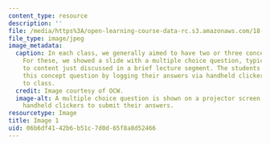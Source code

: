 ```yaml
---
content_type: resource
description: ''
file: /media/https%3A/open-learning-course-data-rc.s3.amazonaws.com/18-05-introduction-to-probability-and-statistics-spring-2014/06b6df4142b6b51c7d0d65f8a8d52466_gallery3-1.jpg
file_type: image/jpeg
image_metadata:
  caption: In each class, we generally aimed to have two or three concept questions.
    For these, we showed a slide with a multiple choice question, typically related
    to content just discussed in a brief lecture segment. The students responded to
    this concept question by logging their answers via handheld clickers they brought
    to class.
  credit: Image courtesy of OCW.
  image-alt: A multiple choice question is shown on a projector screen. Students use
    handheld clickers to submit their answers.
resourcetype: Image
title: Image 1
uid: 06b6df41-42b6-b51c-7d0d-65f8a8d52466
---
```

